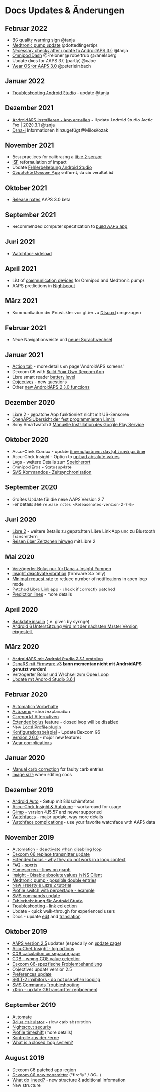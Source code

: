 # Docs Updates & Änderungen

## Februar 2022

- [BG quality warning sign](Screenshots-bg-warning-sign) @tanja
- [Medtronic pump update](../Configuration/MedtronicPump.md) @dottedfingertips
- [Necessary checks after update to AndroidAPS 3.0](../Installing-AndroidAPS/update3_0.md) @tanja
- [Omnipod Dash](../Configuration/OmnipodDASH.md) @Freloner @ robertrub @vanelsberg
- Update docs for AAPS 3.0 (partly) @xJoe
- [Wear OS for AAPS 3.0](../Configuration/Watchfaces.md) @peterleimbach

## Januar 2022

- [Troubleshooting Android Studio](../Installing-AndroidAPS/troubleshooting_androidstudio.md) - update @tanja

## Dezember 2021

- [AndroidAPS installieren - App erstellen](../Installing-AndroidAPS/Building-APK.md) - Update Android Studio Arctic Fox | 2020.3.1 @tanja
- [Dana-i](../Configuration/DanaRS-Insulin-Pump.md) Informationen hinzugefügt @MilosKozak

## November 2021

- Best practices for calibrating a [libre 2 sensor](Libre2-best-practices-for-calibrating-a-libre-2-sensor)
- [ISF](FAQ-impact) reformulation of impact
- Update [Fehlerbehebung Android Studio](../Installing-AndroidAPS/troubleshooting_androidstudio.md)
- [Gepatchte Dexcom App](../Hardware/DexcomG6.md) entfernt, da sie veraltet ist

## Oktober 2021

- [Release notes](../Installing-AndroidAPS/Releasenotes.md) AAPS 3.0 beta

## September 2021

- Recommended computer specification to [build AAPS app](Building-APK-recommended-specification-of-computer-for-building-apk-file)

## Juni 2021

- [Watchface sideload](../Configuration/Watchfaces.md)

## April 2021

- List of [communication devices](module-additional-communication-device) for Omnipod and Medtronic pumps
- AAPS predictions in [Nightscout](Nightscout-manual-nightscout-setup)

## März 2021

- Kommunikation der Entwickler von gitter zu [Discord](https://discord.gg/4fQUWHZ4Mw) umgezogen

## Februar 2021

- Neue Navigationsleiste und [neuer Sprachwechsel](../changelanguage.md)

## Januar 2021

- [Action tab](Screenshots-action-tab) - more details on page 'AndroidAPS screens'
- Dexcom G6 with [Build Your Own Dexcom App](DexcomG6-if-using-g6-with-build-your-own-dexcom-app)
- Libre smart reader [battery level](Screenshots-sensor-level-battery)
- [Objectives](Objectives-objective-3-prove-your-knowledge) - new questions
- Other [new AndroidAPS 2.8.0 functions](Releasenotes-version-2-8-0)

## Dezember 2020

- [Libre 2](../Hardware/Libre2.md) - gepatche App funktioniert nicht mit US-Sensoren
- [OpenAPS Übersicht der fest programmierten Limits](Open-APS-features-overview-of-hard-coded-limits)
- Sony Smartwatch 3 [ Manuelle Installation des Google Play Service](../Usage/SonySW3.md)

## Oktober 2020

- Accu-Chek Combo - update [time adjustment daylight savings time](Timezone-traveling-time-adjustment-daylight-savings-time-dst)
- Accu-Chek Insight - Option to [upload absolute values](Accu-Chek-Insight-Pump-settings-in-aaps)
- Logs - weitere Details zum [Speicherort](../Usage/Accessing-logfiles.md)
- Omnipod Eros - Statusupdate
- [SMS Kommandos - Zeitsynchronisation](../Children/SMS-Commands.md)

## September 2020

- Großes Update für die neue AAPS Version 2.7
- For details see `release notes <Releasenotes-version-2-7-0>`

## Juni 2020

- [Libre 2](../Hardware/Libre2.md) - weitere Details zu gepatchten Libre Link App und zu Bluetooth Transmittern
- [Reisen über Zeitzonen hinweg](../Usage/Timezone-traveling.md) mit Libre 2

## Mai 2020

- [Verzögerter Bolus nur für Dana + Insight Pumpen](Extended-Carbs-extended-bolus-and-switch-to-open-loop-dana-and-insight-pump-only)
- [Insight deactivate vibration](Accu-Chek-Insight-Pump-vibration) (firmware 3.x only)
- [Minimal request rate](Preferences-minimal-request-change) to reduce number of notifications in open loop mode
- [Patched Libre Link app](Libre2-step-1-build-your-own-patched-librelink-app) - check if correctly patched
- [Prediction lines](Screenshots-prediction-lines) - more details

## April 2020

- [Backdate insulin](CPbefore26-carbs-bolus) (i.e. given by syringe)
- [Android 6 Unterstützung wird mit der nächsten Master Version eingestellt](../Module/module-phone)

## März 2020

- [AndroidAPS mit Android Studio 3.6.1 erstellen](../Installing-AndroidAPS/Building-APK.md)
- [DanaRS mit Firmware v3](../Configuration/DanaRS-Insulin-Pump.md) **kann momentan nicht mit AndroidAPS genutzt werden!**
- [Verzögerter Bolus und Wechsel zum Open Loop](Extended-Carbs-extended-bolus-and-switch-to-open-loop-dana-and-insight-pump-only)
- [Update mit Android Studio 3.6.1](../Installing-AndroidAPS/Update-to-new-version.md)

## Februar 2020

- [Automation Vorbehalte](Automation-good-practice-caveats)
- [Autosens](Open-APS-features-autosens) - short explanation
- [Careportal Alternativen](../Usage/CPbefore26.md)
- [Extended bolus](Extended-Carbs-extended-bolus-and-switch-to-open-loop-dana-and-insight-pump-only) feature - closed loop will be disabled
- New [Local Profile plugin](Config-Builder-local-profile)
- [Konfigurationsbeispiel](../Getting-Started/Sample-Setup.md) - Update Dexcom G6
- [Version 2.6.0](Releasenotes-version-2-6-0) - major new features
- [Wear complications](../Configuration/Watchfaces.md)

## Januar 2020

- [Manual carb correction](Screenshots-carb-correction) for faulty carb entries
- [Image size](make-a-PR-image-size) when editing docs

## Dezember 2019

- [Android Auto](../Usage/Android-auto.md) - Setup mit Bildschirmfotos
- [Accu-Chek Insight & Autotune](Accu-Chek-Insight-Pump-settings-in-aaps) - workaround for usage
- [Glimp](Config-Builder-bg-source) - version 4.15.57 and newer supported
- [Watchfaces](../Configuration/Watchfaces.md) - major update, way more details
- [Watchface complications](Watchfaces-complications) - use your favorite watchface with AAPS data

## November 2019

- [Automation - deactivate when disabling loop](Automation-important-note)
- [Dexcom G6 replace transmitter update](xdrip-replace-transmitter)
- [Extended bolus - why they do not work in a loop context](Extended-Carbs-extended-bolus-and-switch-to-open-loop-dana-and-insight-pump-only)
- [FAQ - sports](FAQ-sports)
- [Homescreen - lines on graph](Screenshots-section-f-main-graph)
- [Insight - Disable absolute values in NS Client](Accu-Chek-Insight-Pump-settings-in-aaps)
- [Medtronic pump - possible double entries](../Configuration/MedtronicPump.md)
- [New Freestyle Libre 2 tutorial](../Hardware/Libre2.md)
- [Profile switch with percentage - example](../Usage/Profiles.md)
- [SMS commands update](../Children/SMS-Commands.md)
- [Fehlerbehebung für Android Studio](../Installing-AndroidAPS/troubleshooting_androidstudio.md)
- [Troubleshooting - link collection](../Usage/troubleshooting.md)
- Update - quick walk-through for experienced users
- Docs - update [edit](make-a-PR-code-syntax) and [translation](translations#translation-of-the-documentation).

## Oktober 2019

- [AAPS version 2.5](Releasenotes-version-2-5-0) updates (especially on [update page](Update-to-new-version.md))
- [AccuChek Insight - log options](Accu-Chek-Insight-Pump-settings-in-aaps)
- [COB calculation on separate page](../Usage/COB-calculation.md)
- [COB - wrong COB value detection](COB-calculation-detection-of-wrong-cob-values)
- [Dexcom G6-spezifische Problembehandlung](DexcomG6-dexcom-g6-specific-troubleshooting)
- [Objectives update version 2.5](../Usage/Objectives.md)
- [Preferences update](../Configuration/Preferences.md)
- [SGLT-2 inhibitors - do not use when looping](module-no-use-of-sglt-2-inhibitors)
- [SMS Commands Troubleshooting](SMS-Commands-troubleshooting)
- [xDrip - update G6 transmitter replacement](xdrip-replace-transmitter)

## September 2019

- [Automate](../Usage/Automation.md)
- [Bolus calculator](Screenshots-wrong-cob-detection) - slow carb absorption
- [Nightscout security](Nightscout-security-considerations)
- [Profile timeshift](Profiles-time-shift) (more details)
- [Kontrolle aus der Ferne](../Children/Children.md)
- [What is a closed loop system?](../Getting-Started/ClosedLoop.md)

## August 2019

- Dexcom G6 patched app region
- [Dexcom G6 new transmitter](xdrip-connect-g6-transmitter-for-the-first-time) ("firefly" / 8G...)
- [What do I need?](index-what-do-i-need) - new structure & additional information
- New structure
